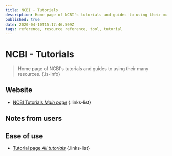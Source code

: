 ```yaml
---
title: NCBI - Tutorials
description: Home page of NCBI's tutorials and guides to using their many resources.
published: true
date: 2020-04-10T15:17:46.509Z
tags: reference, resource reference, tool, tutorial
---
```


# NCBI - Tutorials

> Home page of NCBI's tutorials and guides to using their many resources.
{.is-info}

## Website

- [NCBI Tutorials *Main page*](https://www.ncbi.nlm.nih.gov/guide/training-tutorials/)
{.links-list}

## Notes from users 



## Ease of use 

- [Tutorial page *All tutorials*](https://www.ncbi.nlm.nih.gov/guide/training-tutorials/)
{.links-list}

